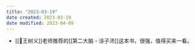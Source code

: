 ```yaml
---
title: "2023-03-19"
date created: 2023-03-19
date modified: 2023-04-09
---
```

- [[🧑王树义]]老师推荐的[[第二大脑 - 涂子沛]]这本书，很强，值得买来一看。
